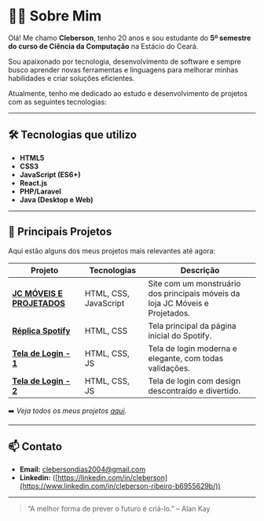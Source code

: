 # 👨‍💻 Sobre Mim

Olá! Me chamo **Cleberson**, tenho 20 anos e sou estudante do **5º semestre do curso de Ciência da Computação** na Estácio do Ceará.

Sou apaixonado por tecnologia, desenvolvimento de software e sempre busco aprender novas ferramentas e linguagens para melhorar minhas habilidades e criar soluções eficientes.

Atualmente, tenho me dedicado ao estudo e desenvolvimento de projetos com as seguintes tecnologias:

---

## 🛠️ Tecnologias que utilizo

- **HTML5**  
- **CSS3**  
- **JavaScript (ES6+)**  
- **React.js**  
- **PHP/Laravel** 
- **Java (Desktop e Web)**  

---

## 🚀 Principais Projetos

Aqui estão alguns dos meus projetos mais relevantes até agora:

| Projeto | Tecnologias | Descrição |
|--------|-------------|------------|
| **[JC MÓVEIS E PROJETADOS](https://github.com/Cleberson2004/Site_JC)** | HTML, CSS, JavaScript | Site com um monstruário dos principais móveis da loja JC Móveis e Projetados. | 
| **[Réplica Spotify](https://github.com/Cleberson2004/Spotify-Replica)** | HTML, CSS | Tela principal da página inicial do Spotify. |
| **[Tela de Login - 1](https://github.com/Cleberson2004/First-Form)** | HTML, CSS, JS | Tela de login moderna e elegante, com todas validações. |
| **[Tela de Login - 2](https://github.com/Cleberson2004/Login_Morango)** | HTML, CSS, JS | Tela de login com design descontraído e divertido. |

➡️ *Veja todos os meus projetos [aqui](https://github.com/Cleberson2004).*

---

## 📫 Contato

- **Email:** clebersondias2004@gmail.com
- **Linkedin:** ([https://linkedin.com/in/cleberson](https://www.linkedin.com/in/cleberson-ribeiro-b6955629b/))  
---

> “A melhor forma de prever o futuro é criá-lo.” – Alan Kay
